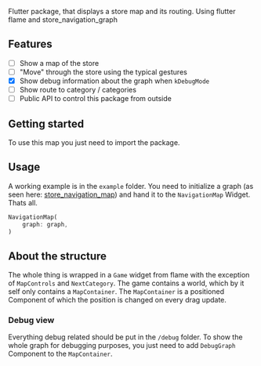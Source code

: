 Flutter package, that displays a store map and its routing.
Using flutter flame and store_navigation_graph

## Features

- [ ] Show a map of the store
- [ ] "Move" through the store using the typical gestures
- [x] Show debug information about the graph when `kDebugMode`
- [ ] Show route to category / categories
- [ ] Public API to control this package from outside

## Getting started

To use this map you just need to import the package.

## Usage

A working example is in the `example` folder.
You need to initialize a graph (as seen here: [store_navigation_map](https://github.com/ShoppingNavigation/navigation_graph#readme)) and hand it to the `NavigationMap` Widget. Thats all.


```dart
NavigationMap(
    graph: graph,
)
```

## About the structure

The whole thing is wrapped in a `Game` widget from flame with the exception of `MapControls` and `NextCategory`.
The game contains a world, which by it self only contains a `MapContainer`. The `MapContainer` is a positioned Component of which the position is changed on every drag update.

### Debug view
Everything debug related should be put in the `/debug` folder. To show the whole graph for debugging purposes, you just need to add `DebugGraph` Component to the `MapContainer`.